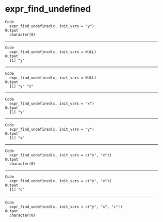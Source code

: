 # expr_find_undefined

    Code
      expr_find_undefined(x, init_vars = "y")
    Output
      character(0)

---

    Code
      expr_find_undefined(x, init_vars = NULL)
    Output
      [1] "y"

---

    Code
      expr_find_undefined(x, init_vars = NULL)
    Output
      [1] "y" "x"

---

    Code
      expr_find_undefined(x, init_vars = "x")
    Output
      [1] "y"

---

    Code
      expr_find_undefined(x, init_vars = "y")
    Output
      [1] "x"

---

    Code
      expr_find_undefined(x, init_vars = c("y", "x"))
    Output
      character(0)

---

    Code
      expr_find_undefined(x, init_vars = c("y", "x"))
    Output
      [1] "c"

---

    Code
      expr_find_undefined(x, init_vars = c("y", "x", "c"))
    Output
      character(0)

